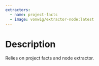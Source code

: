 ```yaml
---
extractors:
  - name: project-facts
  - image: vonwig/extractor-node:latest
---
```


# Description

Relies on project facts and node extractor.
